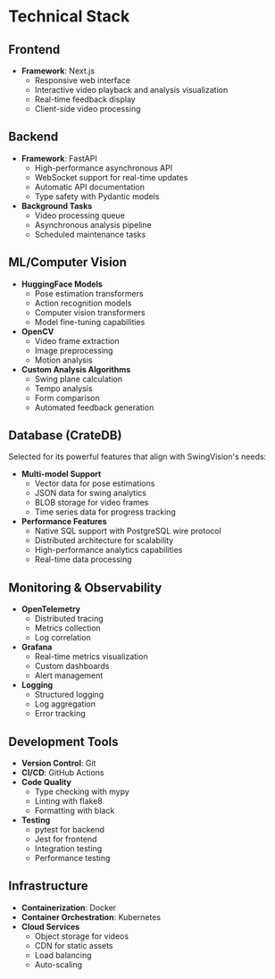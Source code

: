 # Technical Stack

## Frontend
- **Framework**: Next.js
  - Responsive web interface
  - Interactive video playback and analysis visualization
  - Real-time feedback display
  - Client-side video processing

## Backend
- **Framework**: FastAPI
  - High-performance asynchronous API
  - WebSocket support for real-time updates
  - Automatic API documentation
  - Type safety with Pydantic models
- **Background Tasks**
  - Video processing queue
  - Asynchronous analysis pipeline
  - Scheduled maintenance tasks

## ML/Computer Vision
- **HuggingFace Models**
  - Pose estimation transformers
  - Action recognition models
  - Computer vision transformers
  - Model fine-tuning capabilities
- **OpenCV**
  - Video frame extraction
  - Image preprocessing
  - Motion analysis
- **Custom Analysis Algorithms**
  - Swing plane calculation
  - Tempo analysis
  - Form comparison
  - Automated feedback generation

## Database (CrateDB)
Selected for its powerful features that align with SwingVision's needs:
- **Multi-model Support**
  - Vector data for pose estimations
  - JSON data for swing analytics
  - BLOB storage for video frames
  - Time series data for progress tracking
- **Performance Features**
  - Native SQL support with PostgreSQL wire protocol
  - Distributed architecture for scalability
  - High-performance analytics capabilities
  - Real-time data processing

## Monitoring & Observability
- **OpenTelemetry**
  - Distributed tracing
  - Metrics collection
  - Log correlation
- **Grafana**
  - Real-time metrics visualization
  - Custom dashboards
  - Alert management
- **Logging**
  - Structured logging
  - Log aggregation
  - Error tracking

## Development Tools
- **Version Control**: Git
- **CI/CD**: GitHub Actions
- **Code Quality**
  - Type checking with mypy
  - Linting with flake8
  - Formatting with black
- **Testing**
  - pytest for backend
  - Jest for frontend
  - Integration testing
  - Performance testing

## Infrastructure
- **Containerization**: Docker
- **Container Orchestration**: Kubernetes
- **Cloud Services**
  - Object storage for videos
  - CDN for static assets
  - Load balancing
  - Auto-scaling
